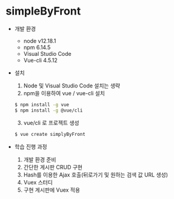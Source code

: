 # simpleByFront

+ 개발 환경
	- node v12.18.1
	- npm 6.14.5
	- Visual Studio Code
	- Vue-cli 4.5.12

+ 설치 
	1. Node 및 Visual Studio Code 설치는 생략
	2. npm을 이용하여 vue / vue-cli 설치
	```bash
	$ npm install -g vue
	$ npm install -g @vue/cli
	```
	3. vue/cli 로 프로젝트 생성
	```bash
	$ vue create simplyByFront
	```

+ 학습 진행 과정
	1. 개발 환경 준비
	2. 간단한 게시판 CRUD 구현
	3. Hash를 이용한 Ajax 호출(뒤로가기 및 원하는 검색 값 URL 생성)
	4. Vuex 스터디
	5. 구현 게시판에 Vuex 적용